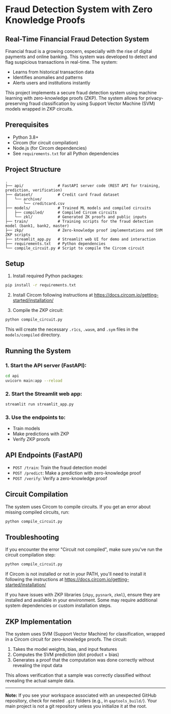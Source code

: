 # Fraud Detection System with Zero Knowledge Proofs

## Real-Time Financial Fraud Detection System

Financial fraud is a growing concern, especially with the rise of digital payments and online banking. This system was developed to detect and flag suspicious transactions in real-time. The system:

- Learns from historical transaction data
- Identifies anomalies and patterns
- Alerts users and institutions instantly

This project implements a secure fraud detection system using machine learning with zero-knowledge proofs (ZKP). The system allows for privacy-preserving fraud classification by using Support Vector Machine (SVM) models wrapped in ZKP circuits.

## Prerequisites

- Python 3.8+
- Circom (for circuit compilation)
- Node.js (for Circom dependencies)
- See `requirements.txt` for all Python dependencies

## Project Structure

```
.
├── api/               # FastAPI server code (REST API for training, prediction, verification)
├── dataset/           # Credit card fraud dataset
│   └── archive/
│       └── creditcard.csv
├── models/            # Trained ML models and compiled circuits
│   ├── compiled/      # Compiled Circom circuits 
│   └── zkl/           # Generated ZK proofs and public inputs
├── train/             # Training scripts for the fraud detection model (bank1, bank2, master)
├── zkp/               # Zero-knowledge proof implementations and SVM ZKP scripts
├── streamlit_app.py   # Streamlit web UI for demo and interaction
├── requirements.txt   # Python dependencies
└── compile_circuit.py # Script to compile the Circom circuit
```

## Setup

1. Install required Python packages:

```bash
pip install -r requirements.txt
```

2. Install Circom following instructions at https://docs.circom.io/getting-started/installation/

3. Compile the ZKP circuit:

```bash
python compile_circuit.py
```


This will create the necessary `.r1cs`, `.wasm`, and `.sym` files in the `models/compiled` directory.


## Running the System

### 1. Start the API server (FastAPI):

```bash
cd api
uvicorn main:app --reload
```

### 2. Start the Streamlit web app:

```bash
streamlit run streamlit_app.py
```

### 3. Use the endpoints to:
   - Train models
   - Make predictions with ZKP
   - Verify ZKP proofs

## API Endpoints (FastAPI)

- `POST /train`: Train the fraud detection model
- `POST /predict`: Make a prediction with zero-knowledge proof
- `POST /verify`: Verify a zero-knowledge proof

## Circuit Compilation

The system uses Circom to compile circuits. If you get an error about missing compiled circuits, run:

```bash
python compile_circuit.py
```

## Troubleshooting

If you encounter the error "Circuit not compiled", make sure you've run the circuit compilation step:

```bash
python compile_circuit.py
```

If Circom is not installed or not in your PATH, you'll need to install it following the instructions at https://docs.circom.io/getting-started/installation/

If you have issues with ZKP libraries (`zkpy`, `pysnark`, `zkml`), ensure they are installed and available in your environment. Some may require additional system dependencies or custom installation steps.

## ZKP Implementation

The system uses SVM (Support Vector Machine) for classification, wrapped in a Circom circuit for zero-knowledge proofs. The circuit:

1. Takes the model weights, bias, and input features
2. Computes the SVM prediction (dot product + bias)
3. Generates a proof that the computation was done correctly without revealing the input data

This allows verification that a sample was correctly classified without revealing the actual sample data.

---

**Note:** If you see your workspace associated with an unexpected GitHub repository, check for nested `.git` folders (e.g., in `qaptools_build/`). Your main project is not a git repository unless you initialize it at the root.
